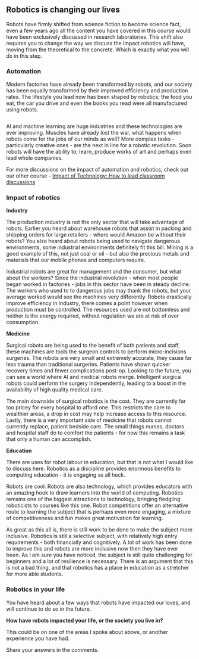 [comment]: # (
Is this step open? Y/N
If so, short description of this step:
Related links:
Related files:
)

## Robotics is changing our lives

Robots have firmly shifted from science fiction to become science fact, even a few years ago all the content you have covered in this course would have been exclusively discussed in research laboratories. This shift also requires you to change the way we discuss the impact robotics will have, moving from the theoretical to the concrete. Which is exactly what you will do in this step.

### Automation 

Modern factories have already been transformed by robots, and our society has been equally transformed by their improved efficiency and production rates. The lifestyle you lead now has been shaped by robotics; the food you eat, the car you drive and even the books you read were all manufactured using robots. 

![]()

AI and machine learning are huge industries and these technologies are ever improving. Muscles have already lost the war, what happens when robots come for the jobs of our minds as well? More complex tasks - particularly creative ones - are the next in line for a robotic revolution. Soon robots will have the ability to; learn, produce works of art and perhaps even lead whole companies.

For more discussions on the impact of automation and robotics, check out our other course - [Impact of Technology: How to lead classroom discussions](https://www.futurelearn.com/admin/courses/impact-of-technology/)

### Impact of robotics

**Industry** 

The production industry is not the only sector that will take advantage of robots. Earlier you heard about warehouse robots that assist in packing and shipping orders for large retailers - where would Amazon be without their robots? You also heard about robots being used to navigate dangerous environments, some industrial environments definitely fit this bill. Mining is a good example of this, not just coal or oil - but also the precious metals and materials that our mobile phones and computers require. 

Industrial robots are great for management and the consumer, but what about the workers? Since the industrial revolution - when most people began worked in factories - jobs in this sector have been in steady decline. The workers who used to to dangerous jobs may thank the robots, but your average worked would see the machines very differently. Robots drastically improve efficiency in industry, there comes a point however when production must be controlled. The resources used are not bottomless and neither is the energy required, without regulation we are at risk of over consumption.

**Medicine** 

Surgical robots are being used to the benefit of both patients and staff, these machines are tools the surgeon controls to perform micro-incisions surgeries. The robots are very small and extremely accurate, they cause far less trauma than traditional surgeries. Patients have shown quicker recovery times and fewer complications post-op. Looking to the future, you can see a world where AI and medical robots merge. Intelligent surgical robots could perform the surgery independently, leading to a boost in the availability of high quality medical care. 

The main downside of surgical robotics is the cost. They are currently far too pricey for every hospital to afford one. This restricts the care to wealthier areas, a drop in cost may help increase access to this resource. Lastly, there is a very important side of medicine that robots cannot currently replace, patient bedside care. The small things nurses, doctors and hospital staff do to comfort the patients - for now this remains a task that only a human can accomplish.

**Education** 

There are uses for robot labour in education, but that is not what I would like to discuss here. Robotics as a discipline provides enormous benefits to computing education - it is engaging as all heck. 

Robots are cool. Robots are also technology, which provides educators with an amazing hook to draw learners into the world of computing. Robotics remains one of the biggest attractions to technology, bringing fledgling roboticists to courses like this one. Robot competitions offer an alternative route to learning the subject that is perhaps even more engaging, a mixture of competitiveness and fun makes great motivation for learning.

As great as this all is, there is still work to be done to make the subject more inclusive. Robotics is still a selective subject, with relatively high entry requirements - both financially and cognitively. A lot of work has been done to improve this and robots are more inclusive now then they have ever been. As I am sure you have noticed, the subject is still quite challenging for beginners and a lot of resilience is necessary. There is an argument that this is not a bad thing, and that robotics has a place in education as a stretcher for more able students.

### Robotics in your life

You have heard about a few ways that robots have impacted our loves, and will continue to do so in the future. 

**How have robots impacted your life, or the society you live in?** 

This could be on one of the areas I spoke about above, or another experience you have had. 

Share your answers in the comments. 
